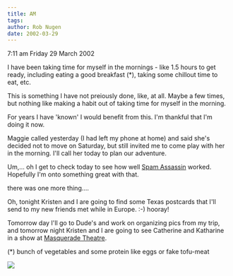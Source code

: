 ```yaml
---
title: AM
tags: 
author: Rob Nugen
date: 2002-03-29
---
```


<p class=date>7:11 am Friday 29 March 2002</p>

<p>I have been taking time for myself in the mornings
- like 1.5 hours to get ready, including eating a good
breakfast (*), taking some chillout time to eat,
etc.</p>

<p>This is something I have not preiously done, like,
at all.  Maybe a few times, but nothing like making a
habit out of taking time for myself in the
morning.</p>

<p>For years I have 'known' I would benefit from this.
 I'm thankful that I'm doing it now.</p>

<p>Maggie called yesterday (I had left my phone at
home) and said she's decided not to move on Saturday,
but still invited me to come play with her in the
morning.  I'll call her today to plan our
adventure.</p>

<p>Um,... oh I get to check today to see how well <a
href='http://spamassassin.org'>Spam Assassin</a>
worked.  Hopefully I'm onto something great with
that.</p>

<p>there was one more thing....</p>

<p>Oh, tonight Kristen and I are going to find some
Texas postcards that I'll send to my new friends met
while in Europe.  :-)  hooray!</p>

<p>Tomorrow day I'll go to Dude's and work on
organizing pics from my trip, and tomorrow night
Kristen and I are going to see Catherine and Katharine
in a show at <a
href='http://www.masqueradetheatre.com'>Masquerade
Theatre</a>.</p>

<p>(*) bunch of vegetables and some protein like eggs
or fake tofu-meat</p>

<p><img src="/images/rob/wL-ROB.gif"/></p>
